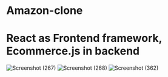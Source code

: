 # Amazon-clone
# React as Frontend framework, Ecommerce.js in backend

![Screenshot (267)](https://github.com/OM-TRIPATHI1513/Amazon-clone/assets/90430815/42ba0244-f1eb-4fde-abc3-d089d76c6cea)
![Screenshot (268)](https://github.com/OM-TRIPATHI1513/Amazon-clone/assets/90430815/38f3637f-71b1-4a88-8bde-f7cd29ee4209)
![Screenshot (362)](https://github.com/OM-TRIPATHI1513/Amazon-clone/assets/90430815/16064d92-ef3d-4d58-9bc6-49a8a3593b7c)
